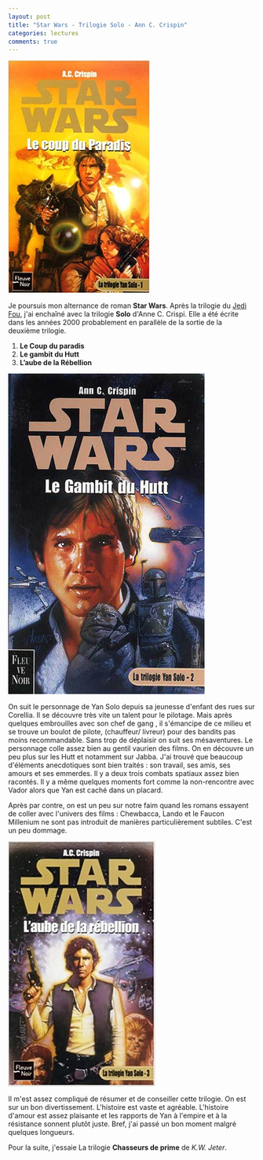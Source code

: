 ```yaml
---
layout: post
title: "Star Wars - Trilogie Solo - Ann C. Crispin"
categories: lectures
comments: true
---
```


![](https://github.com/homeostasie/bouquins/raw/master/_pics/lv/star-wars/solo-1.jpg)

Je poursuis mon alternance de roman **Star Wars**. Après la trilogie du [Jedi Fou](https://homeostasie.github.io/bouquins/SW-Jedi-fou/), j'ai enchaîné avec la trilogie **Solo** d'Anne C. Crispi. Elle a été écrite dans les années 2000 probablement en parallèle de la sortie de la deuxième trilogie.

1. **Le Coup du paradis**
2. **Le gambit du Hutt**
3. **L’aube de la Rébellion**

![](https://github.com/homeostasie/bouquins/raw/master/_pics/lv/star-wars/solo-2.jpg)

On suit le personnage de Yan Solo depuis sa jeunesse d'enfant des rues sur Corellia. Il se découvre très vite un talent pour le pilotage. Mais après quelques embrouilles avec son chef de gang , il s'émancipe de ce milieu et se trouve un boulot de pilote, (chauffeur/ livreur) pour des bandits pas moins recommandable. Sans trop de déplaisir on suit ses mésaventures. Le personnage colle assez bien au gentil vaurien des films. On en découvre un peu plus sur les Hutt et notamment sur Jabba. J'ai trouvé que beaucoup d'éléments anecdotiques sont bien traités : son travail, ses amis, ses amours et ses emmerdes. Il y a deux trois combats spatiaux assez bien racontés. Il y a même quelques moments fort comme la non-rencontre avec Vador alors que Yan est caché dans un placard. 

Après par contre, on est un peu sur notre faim quand les romans essayent de coller avec l'univers des films : Chewbacca, Lando et le Faucon Millenium ne sont pas introduit de manières particulièrement subtiles. C'est un peu dommage. 

![](https://github.com/homeostasie/bouquins/raw/master/_pics/lv/star-wars/solo-3.jpg)

Il m'est assez compliqué de résumer et de conseiller cette trilogie. On est sur un bon divertissement. L'histoire est vaste et agréable. L'histoire d'amour est assez plaisante et les rapports de Yan à l'empire et à la résistance sonnent plutôt juste. Bref, j'ai passé un bon moment malgré quelques longueurs. 

Pour la suite, j'essaie La trilogie **Chasseurs de prime** de *K.W. Jeter*.